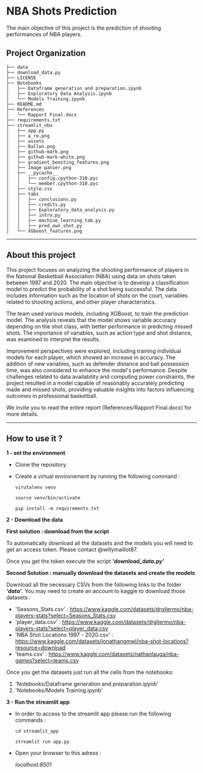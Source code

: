 NBA Shots Prediction
==============================

The main objective of this project is the prediction of shooting performances of NBA players.

Project Organization
------------
    
    ├── data
    ├── download_data.py
    ├── LICENSE
    ├── Notebooks
    │   ├── Dataframe generation and preparation.ipynb
    │   ├── Exploratory Data Analysis.ipynb
    │   └── Models Training.ipynb
    ├── README.md
    ├── References
    │   └── Rapport Final.docx
    ├── requirements.txt
    ├── streamlit_nba
    │   ├── app.py
    │   ├── a_re.png
    │   ├── assets
    │   ├── Ballon.png
    │   ├── github-mark.png
    │   ├── github-mark-white.png
    │   ├── gradient_boosting_features.png
    │   ├── Image panier.png
    │   ├── __pycache__
    │   │   ├── config.cpython-310.pyc
    │   │   └── member.cpython-310.pyc
    │   ├── style.css
    │   ├── tabs
    │   │   ├── conclusions.py
    │   │   ├── credits.py
    │   │   ├── Exploratory_data_analysis.py
    │   │   ├── intro.py
    │   │   ├── machine_learning_tab.py
    │   │   ├── pred_own_shot.py
    │   └── XGboost_features.png

------------

About this project
------------

This project focuses on analyzing the shooting performance of players in the National Basketball Association (NBA) using data on shots taken between 1997 and 2020. The main objective is to develop a classification model to predict the probability of a shot being successful. The data includes information such as the location of shots on the court, variables related to shooting actions, and other player characteristics.

The team used various models, including XGBoost, to train the prediction model. The analysis reveals that the model shows variable accuracy depending on the shot class, with better performance in predicting missed shots. The importance of variables, such as action type and shot distance, was examined to interpret the results.

Improvement perspectives were explored, including training individual models for each player, which showed an increase in accuracy. The addition of new variables, such as defender distance and ball possession time, was also considered to enhance the model's performance. Despite challenges related to data availability and computing power constraints, the project resulted in a model capable of reasonably accurately predicting made and missed shots, providing valuable insights into factors influencing outcomes in professional basketball.

We invite you to read the entire report (References/Rapport Final.docx) for more details.

------------

How to use it ?
------------

**1 - set the environment**

- Clone the repository

- Create a virtual environement by running the following command :

    `virutalenv venv`

    `source venv/bin/activate`

    `pip install -m requirements.txt`

**2 - Download the data**

**First solution : download from the script**

To automatically download all the datasets and the models you will need to get an access token. Please contact @willymaillot87.

Once you get the token execute the script ***'download_data.py'***

**Second Solution : manually download the datasets and create the models**

Download all the necessary CSVs from the following links to the folder ***'data'***. You may need to create an account to kaggle to download those datasets :
- 'Seasons_Stats.csv' : https://www.kaggle.com/datasets/drgilermo/nba-players-stats?select=Seasons_Stats.csv
- 'player_data.csv' : https://www.kaggle.com/datasets/drgilermo/nba-players-stats?select=player_data.csv
- 'NBA Shot Locations 1997 - 2020.csv' : https://www.kaggle.com/datasets/jonathangmwl/nba-shot-locations?resource=download
- 'teams.csv' : https://www.kaggle.com/datasets/nathanlauga/nba-games?select=teams.csv

Once you get the datasets just run all the cells from the notebooks: 
1. 'Notebooks/Dataframe generation and preparation.ipynb'
2. 'Notebooks/Models Training.ipynb'

**3 - Run the streamlit app**

- In order to access to the streamlit app please run the following commands :

    `cd streamlit_app`

    `streamlit run app.py`

- Open your browser to this adress :
    
    *localhost:8501*